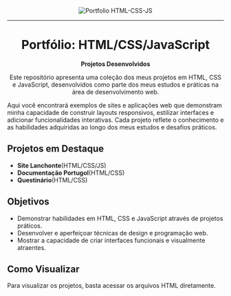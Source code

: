 <p align="center">
  <img src="https://img.shields.io/badge/Portfolio-HTML--CSS--JS-brightgreen" alt="Portfolio HTML-CSS-JS">
</p>
<hr>

<h1 align="center">Portfólio: HTML/CSS/JavaScript</h1>

<p align="center">
  <strong>Projetos Desenvolvidos</strong>
</p>

<p align="center">
  Este repositório apresenta uma coleção dos meus projetos em HTML, CSS e JavaScript, desenvolvidos como parte dos meus estudos e práticas na área de desenvolvimento web.
</p>

<p>
  Aqui você encontrará exemplos de sites e aplicações web que demonstram minha capacidade de construir layouts responsivos, estilizar interfaces e adicionar funcionalidades interativas. Cada projeto reflete o conhecimento e as habilidades adquiridas ao longo dos meus estudos e desafios práticos.
</p>

<h2>Projetos em Destaque</h2>
<ul>
  <li><strong>Site Lanchonte</strong>(HTML/CSS/JS)</li>
  <li><strong>Documentação Portugol</strong>(HTML/CSS)</li>
  <li><strong>Questinário</strong>(HTML/CSS)</li>
</ul>

<h2>Objetivos</h2>
<ul>
  <li>Demonstrar habilidades em HTML, CSS e JavaScript através de projetos práticos.</li>
  <li>Desenvolver e aperfeiçoar técnicas de design e programação web.</li>
  <li>Mostrar a capacidade de criar interfaces funcionais e visualmente atraentes.</li>
</ul>

<h2>Como Visualizar</h2>
<p>
  Para visualizar os projetos, basta acessar os arquivos HTML diretamente.
</p>
